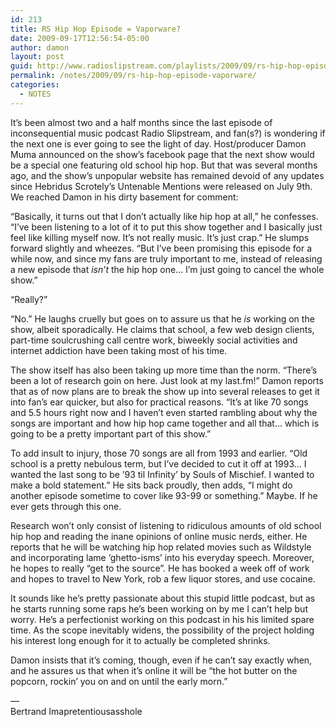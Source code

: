 ```yaml
---
id: 213
title: RS Hip Hop Episode = Vaporware?
date: 2009-09-17T12:56:54-05:00
author: damon
layout: post
guid: http://www.radioslipstream.com/playlists/2009/09/rs-hip-hop-episode-vaporware/
permalink: /notes/2009/09/rs-hip-hop-episode-vaporware/
categories:
  - NOTES
---
```

It’s been almost two and a half months since the last episode of inconsequential music podcast Radio Slipstream, and fan(s?) is wondering if the next one is ever going to see the light of day. Host/producer Damon Muma announced on the show’s facebook page that the next show would be a special one featuring old school hip hop. But that was several months ago, and the show’s unpopular website has remained devoid of any updates since Hebridus Scrotely’s Untenable Mentions were released on July 9th. We reached Damon in his dirty basement for comment:

&#8220;Basically, it turns out that I don’t actually like hip hop at all,&#8221; he confesses. &#8220;I’ve been listening to a lot of it to put this show together and I basically just feel like killing myself now. It’s not really music. It’s just crap.&#8221; He slumps forward slightly and wheezes. &#8220;But I’ve been promising this episode for a while now, and since my fans are truly important to me, instead of releasing a new episode that _isn’t_ the hip hop one&#8230; I’m just going to cancel the whole show.&#8221;

&#8220;Really?&#8221;

&#8220;No.&#8221; He laughs cruelly but goes on to assure us that he _is_ working on the show, albeit sporadically. He claims that school, a few web design clients, part-time soulcrushing call centre work, biweekly social activities and internet addiction have been taking most of his time. 

The show itself has also been taking up more time than the norm. &#8220;There’s been a lot of research goin on here. Just look at my last.fm!&#8221; Damon reports that as of now plans are to break the show up into several releases to get it into fan’s ear quicker, but also for practical reasons. &#8220;It’s at like 70 songs and 5.5 hours right now and I haven’t even started rambling about why the songs are important and how hip hop came together and all that&#8230; which is going to be a pretty important part of this show.&#8221; 

To add insult to injury, those 70 songs are all from 1993 and earlier. &#8220;Old school is a pretty nebulous term, but I’ve decided to cut it off at 1993&#8230; I wanted the last song to be ’93 til Infinity’ by Souls of Mischief. I wanted to make a bold statement.&#8221; He sits back proudly, then adds, &#8220;I might do another episode sometime to cover like 93-99 or something.&#8221; Maybe. If he ever gets through this one.

Research won’t only consist of listening to ridiculous amounts of old school hip hop and reading the inane opinions of online music nerds, either. He reports that he will be watching hip hop related movies such as Wildstyle and incorporating lame &#8216;ghetto-isms’ into his everyday speech. Moreover, he hopes to really &#8220;get to the source&#8221;. He has booked a week off of work and hopes to travel to New York, rob a few liquor stores, and use cocaine. 

It sounds like he’s pretty passionate about this stupid little podcast, but as he starts running some raps he’s been working on by me I can’t help but worry. He’s a perfectionist working on this podcast in his his limited spare time. As the scope inevitably widens, the possibility of the project holding his interest long enough for it to actually be completed shrinks.

Damon insists that it’s coming, though, even if he can’t say exactly when, and he assures us that when it’s online it will be &#8220;the hot butter on the popcorn, rockin’ you on and on until the early morn.&#8221;

&#8212;  
Bertrand Imapretentiousasshole
